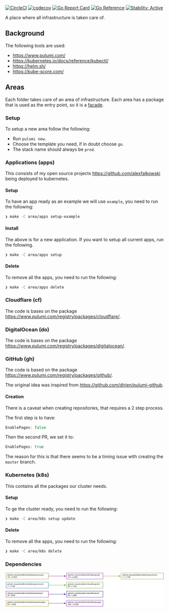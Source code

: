 [![CircleCI](https://circleci.com/gh/alexfalkowski/infraops.svg?style=shield)](https://circleci.com/gh/alexfalkowski/infraops)
[![codecov](https://codecov.io/gh/alexfalkowski/infraops/graph/badge.svg?token=U3X5JGAA8I)](https://codecov.io/gh/alexfalkowski/infraops)
[![Go Report Card](https://goreportcard.com/badge/github.com/alexfalkowski/infraops)](https://goreportcard.com/report/github.com/alexfalkowski/infraops)
[![Go Reference](https://pkg.go.dev/badge/github.com/alexfalkowski/infraops.svg)](https://pkg.go.dev/github.com/alexfalkowski/infraops)
[![Stability: Active](https://masterminds.github.io/stability/active.svg)](https://masterminds.github.io/stability/active.html)

A place where all infrastructure is taken care of.

## Background

The following tools are used:
- https://www.pulumi.com/
- https://kubernetes.io/docs/reference/kubectl/
- https://helm.sh/
- https://kube-score.com/

## Areas

Each folder takes care of an area of infrastructure. Each area has a package that is used as the entry point, so it is a [facade](https://en.wikipedia.org/wiki/Facade_pattern).

### Setup

To setup a new area follow the following:
- Run `pulumi new`.
- Choose the template you need, if in doubt choose `go`.
- The stack name should always be `prod`.

### Applications (apps)

This consists of my open source projects https://github.com/alexfalkowski being deployed to kubernetes.

#### Setup

To have an app ready as an example we will use `example`, you need to run the following:

```bash
❯ make -C area/apps setup-example
```

#### Install

The above is for a new application. If you want to setup all current apps, run the following.

```bash
❯ make -C area/apps setup
```

#### Delete

To remove all the apps, you need to run the following:

```bash
❯ make -C area/apps delete
```

### Cloudflare (cf)

The code is bases on the package https://www.pulumi.com/registry/packages/cloudflare/.

### DigitalOcean (do)

The code is bases on the package https://www.pulumi.com/registry/packages/digitalocean/.

### GitHub (gh)

The code is based on the package https://www.pulumi.com/registry/packages/github/.

The original idea was inspired from https://github.com/dirien/pulumi-github.

#### Creation

There is a caveat when creating repositories, that requires a 2 step process.

The first step is to have:

```go
EnablePages: false
```

Then the second PR, we set it to:

```go
EnablePages: true
```

The reason for this is that there seems to be a timing issue with creating the `master` branch.

### Kubernetes (k8s)

This contains all the packages our cluster needs.

#### Setup

To ge the cluster ready, you need to run the following:

```bash
❯ make -C area/k8s setup update
```

#### Delete

To remove all the apps, you need to run the following:

```bash
❯ make -C area/k8s delete
```

### Dependencies

![Dependencies](./assets/..png)
